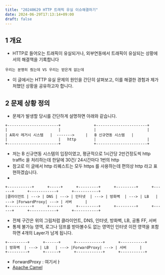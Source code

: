 ```yaml
---
title: "20240629 HTTP 트래픽 유실 이슈해결하기"
date: 2024-06-29T17:13:14+09:00
draft: false
---
```



## 1 개요
- HTTP로 들어오는 트래픽이 유실되거나, 외부연동에서 트래픽이 유실되는 상황에서의 해결책을 기록합니다 
```
우리는 분명히 줬는데 VS 우리는 받은게 없는데
```
- 이 글에서는 HTTP 유실 문제의 원인을 간단히 살펴보고, 이를 해결한 경험과 제가 처했던 상황을 공유하고자 합니다. 


## 2 문제 상황 정의
- 문제가 발생할 당시를 간단하게 설명하면 아래와 같습니다.
```text
+-----------------------+               +-----------------------+
|                       |               |                       |
| A회사 레거시 시스템   |  ------->     |   B 신규연동 시스템   |
|                       |   http        |                       |
+-----------------------+               +-----------------------+
```
- 저는 B 신규연동 시스템의 입장이였고, 평균적으로 1시간당 2만건정도씩 http traffic 을 처리하는데 한달에 30건/ 24시간마다 1번의 http 
- 참고로 이 글에서 http 리퀘스트는 모두 https 를 사용하는데 편의상 http 라고 표현하겠습니다.
- 

```text
+-----------+      +-----+      +---------+      +---------+      +------+      +------------+      +-----------+
|클라이언트 | ---> | DNS | ---> | 인터넷  | ---> | 방화벽  | ---> | LB   | ---> |ForwardProxy| ---> | 서버      |
+-----------+      +-----+      +---------+      +---------+      +------+      +------------+      +-----------+
```
- 전체 구간은 위의 그림처럼 클라이언트, DNS, 인터넷, 방화벽, LB, 공통 FF, 서버
- 통제 불가능 영역, 로그나 덤프를 받아볼수도 없는 영역인 인터넷 이전 영역을 포함하면 4개의 Layer가 남게 됩니다.



```text
+---------+      +------+      +------------+      +-----------+
| 방화벽  | ---> | LB   | ---> |ForwardProxy| ---> | 서버      |
+---------+      +------+      +------------+      +-----------+
```
- ForwardProxy : 여기서ㅏ
- [Apache Camel](https://camel.apache.org)
